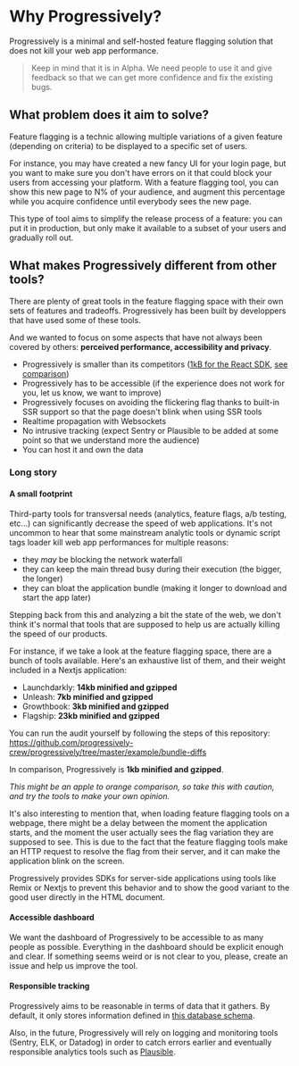 # Why Progressively?

Progressively is a minimal and self-hosted feature flagging solution that does not kill your web app performance.

> Keep in mind that it is in Alpha. We need people to use it and give feedback so that we can get more confidence and fix the existing bugs.

## What problem does it aim to solve?

Feature flagging is a technic allowing multiple variations of a given feature (depending on criteria) to be displayed to a specific set of users.

For instance, you may have created a new fancy UI for your login page, but you want to make sure you don't have errors on it that could block your users from accessing your platform. With a feature flagging tool, you can show this new page to N% of your audience, and augment this percentage while you acquire confidence until everybody sees the new page.

This type of tool aims to simplify the release process of a feature: you can put it in production, but only make it available to a subset of your users and gradually roll out.

## What makes Progressively different from other tools?

There are plenty of great tools in the feature flagging space with their own sets of features and tradeoffs. Progressively has been built by developpers that have used some of these tools.

And we wanted to focus on some aspects that have not always been covered by others: **perceived performance, accessibility and privacy**.

- Progressively is smaller than its competitors ([1kB for the React SDK](https://bundlephobia.com/package/@progressively/react@0.0.1-alpha.10), [see comparison](https://github.com/progressively-crew/progressively/tree/master/example/bundle-diffs))
- Progressively has to be accessible (if the experience does not work for you, let us know, we want to improve)
- Progressively focuses on avoiding the flickering flag thanks to built-in SSR support so that the page doesn't blink when using SSR tools
- Realtime propagation with Websockets
- No intrusive tracking (expect Sentry or Plausible to be added at some point so that we understand more the audience)
- You can host it and own the data

### Long story

#### A small footprint

Third-party tools for transversal needs (analytics, feature flags, a/b testing, etc...) can significantly decrease the speed of web applications. It's not uncommon to hear that some mainstream analytic tools or dynamic script tags loader kill web app performances for multiple reasons:

- they _may_ be blocking the network waterfall
- they can keep the main thread busy during their execution (the bigger, the longer)
- they can bloat the application bundle (making it longer to download and start the app later)

Stepping back from this and analyzing a bit the state of the web, we don't think it's normal that tools that are supposed to help us are actually killing the speed of our products.

For instance, if we take a look at the feature flagging space, there are a bunch of tools available. Here's an exhaustive list of them, and their weight included in a Nextjs application:

- Launchdarkly: **14kb minified and gzipped**
- Unleash: **7kb minified and gzipped**
- Growthbook: **3kb minified and gzipped**
- Flagship: **23kb minified and gzipped**

You can run the audit yourself by following the steps of this repository: https://github.com/progressively-crew/progressively/tree/master/example/bundle-diffs

In comparison, Progressively is **1kb minified and gzipped**.

_This might be an apple to orange comparison, so take this with caution, and try the tools to make your own opinion._

It's also interesting to mention that, when loading feature flagging tools on a webpage, there might be a delay between the moment the application starts, and the moment the user actually sees the flag variation they are supposed to see. This is due to the fact that the feature flagging tools make an HTTP request to resolve the flag from their server, and it can make the application blink on the screen.

Progressively provides SDKs for server-side applications using tools like Remix or Nextjs to prevent this behavior and to show the good variant to the good user directly in the HTML document.

#### Accessible dashboard

We want the dashboard of Progressively to be accessible to as many people as possible. Everything in the dashboard should be explicit enough and clear. If something seems weird or is not clear to you, please, create an issue and help us improve the tool.

#### Responsible tracking

Progressively aims to be reasonable in terms of data that it gathers. By default, it only stores information defined in [this database schema](https://github.com/progressively-crew/progressively/blob/master/packages/backend/prisma/schema.prisma).

Also, in the future, Progressively will rely on logging and monitoring tools (Sentry, ELK, or Datadog) in order to catch errors earlier and eventually responsible analytics tools such as [Plausible](https://plausible.io).
